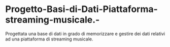 # Progetto-Basi-di-Dati-Piattaforma-streaming-musicale.-
Progettata una base di dati in grado di memorizzare e gestire
dei dati relativi ad una piattaforma di streaming musicale. 
